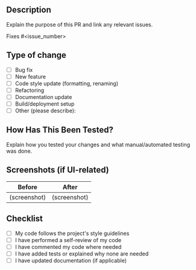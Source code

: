 ## Description

Explain the purpose of this PR and link any relevant issues.

Fixes #<issue_number>

## Type of change

- [ ] Bug fix
- [ ] New feature
- [ ] Code style update (formatting, renaming)
- [ ] Refactoring
- [ ] Documentation update
- [ ] Build/deployment setup
- [ ] Other (please describe):

## How Has This Been Tested?

Explain how you tested your changes and what manual/automated testing was done.

## Screenshots (if UI-related)

| Before       | After        |
|--------------|--------------|
| (screenshot) | (screenshot) |

## Checklist

- [ ] My code follows the project's style guidelines
- [ ] I have performed a self-review of my code
- [ ] I have commented my code where needed
- [ ] I have added tests or explained why none are needed
- [ ] I have updated documentation (if applicable)
